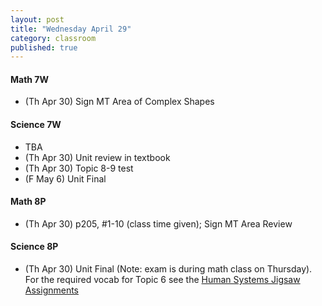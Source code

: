 ```yaml
---
layout: post
title: "Wednesday April 29"
category: classroom
published: true
---
```

#### Math 7W
* (Th Apr 30) Sign MT Area of Complex Shapes

#### Science 7W
* TBA
* (Th Apr 30) Unit review in textbook
* (Th Apr 30) Topic 8-9 test
* (F May 6) Unit Final

#### Math 8P
* (Th Apr 30) p205, #1-10 (class time given); Sign MT Area Review

#### Science 8P
* (Th Apr 30) Unit Final (Note: exam is during math class on Thursday). For the required vocab for Topic 6 see the <a href="https://www.dropbox.com/s/hi75o87nt925dzu/Jigsaw%20WS%20-%20Body%20Systems%20in%20Humans.pdf?dl=0">Human Systems Jigsaw Assignments</a>
